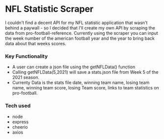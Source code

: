 # NFL Statistic Scraper

I couldn't find a decent API for my NFL statistic application that wasn't behind a paywall - so I decided that I'll create my own API by scraping the data from pro-football-reference. Currently using the scraper you can input the week number of the american football year and the year to bring back data about that weeks scores.

### Key Functionality

- A user can create a json file using the getNFLData() function
- Calling getNFLData(5,2021) will save a stats.json file from Week 5 of the 2021 season.
- Currenty Data is the stats file date, winning team name, losing team name, winning team score, losing Team score, links to team statistics on pro-football.

### Tech used

- node
- express
- cheerio
- axios

